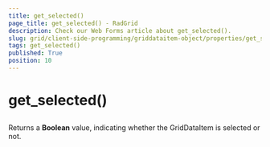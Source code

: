 ```yaml
---
title: get_selected()
page_title: get_selected() - RadGrid
description: Check our Web Forms article about get_selected().
slug: grid/client-side-programming/griddataitem-object/properties/get_selected()
tags: get_selected()
published: True
position: 10
---
```


# get_selected()



## 

Returns a **Boolean** value, indicating whether the GridDataItem is selected or not.
